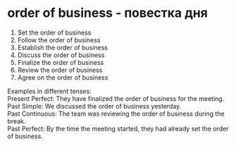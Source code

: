 # order of business - повестка дня

1. Set the order of business  
2. Follow the order of business  
3. Establish the order of business  
4. Discuss the order of business  
5. Finalize the order of business  
6. Review the order of business  
7. Agree on the order of business  

Examples in different tenses:  
Present Perfect: They have finalized the order of business for the meeting.  
Past Simple: We discussed the order of business yesterday.  
Past Continuous: The team was reviewing the order of business during the break.  
Past Perfect: By the time the meeting started, they had already set the order of business.
